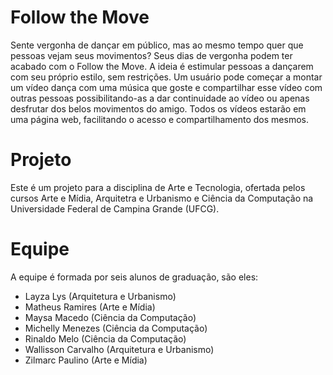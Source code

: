 # Follow the Move

<p>Sente vergonha de dançar em público, mas ao mesmo tempo quer que pessoas vejam seus movimentos? Seus dias de vergonha podem ter acabado com o Follow the Move. A ideia é estimular pessoas a dançarem com seu próprio estilo, sem restrições. Um usuário pode começar a montar um vídeo dança com uma música que goste e compartilhar esse vídeo com outras pessoas possibilitando-as a dar continuidade ao vídeo ou apenas desfrutar dos belos movimentos do amigo. Todos os vídeos estarão em uma página web, facilitando o acesso e compartilhamento dos mesmos.</p>

# Projeto

<p>Este é um projeto para a disciplina de Arte e Tecnologia, ofertada pelos cursos Arte e Mídia, Arquitetra e Urbanismo e Ciência da Computação na Universidade Federal de Campina Grande (UFCG).</p>

# Equipe

<p>A equipe é formada por seis alunos de graduação, são eles:</p>

* Layza Lys (Arquitetura e Urbanismo)
* Matheus Ramires (Arte e Mídia)
* Maysa Macedo (Ciência da Computação)
* Michelly Menezes (Ciência da Computação)
* Rinaldo Melo (Ciência da Computação)
* Wallisson Carvalho (Arquitetura e Urbanismo)
* Zilmarc Paulino (Arte e Mídia)